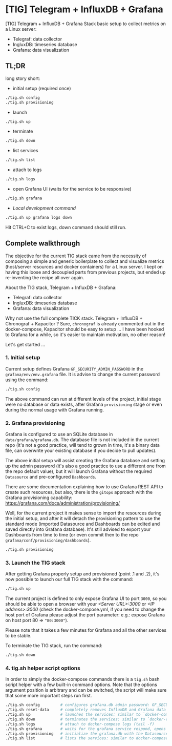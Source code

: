 # [TIG] Telegram + InfluxDB + Grafana

[TIG] Telegram + InfluxDB + Grafana Stack basic setup to collect metrics on a Linux server:

* Telegraf: data collector
* IngluxDB: timeseries database
* Grafana: data visualization

## TL;DR

long story short:
* initial setup (required once)

```bash
./tig.sh config
./tig.sh provisioning
```

* launch

```bash
./tig.sh up
```

* terminate

```bash
./tig.sh down
```

* list services

```bash
./tig.sh list
```

* attach to logs

```bash
./tig.sh logs
```

* open Grafana UI (waits for the service to be responsive)

```bash
./tig.sh grafana
```

* *Local development command*

```bash
./tig.sh up grafana logs down
```
Hit CTRL+C to exist logs, down command should still run.

## Complete walkthrough

The objective for the current TIG stack came from the necessity of composing a simple and generic boilerplate to collect and visualize metrics (host/server resources and docker containers) for a Linux server. I kept on having this loose and decoupled parts from previous projects, but ended up re-inventing the recipe all over again.

About the TIG stack, Telegram + InfluxDB + Grafana:

* Telegraf: data collector
* IngluxDB: timeseries database
* Grafana: data visualization

Why not use the full complete TICK stack. Telegram + InfluxDB + Chronograf + Kapacitor ?
Sure, `chronograf` is already commented out in the docker-compose, Kapacitor should be easy to setup ... I have been hooked to Grafana for a while, so it's easier to maintain motivation, no other reason!

Let's get started ...

### 1. Initial setup

Current setup defines Grafana `GF_SECURITY_ADMIN_PASSWORD` in the `grafana/env/env.grafana` file. It is advise to change the current password using the command: 

```bash
./tig.sh config
```

The above command can run at different levels of the project, initial stage were no database or data exists, after Grafana `provisioning` stage or even during the normal usage with Grafana running.

### 2. Grafana provisioning

Grafana is configured to use an SQLite database in `data/grafana/grafana.db`. The database file is not included in the current repo (it's not a good practice, will tend to grown in time, it's a binary data file, can overwrite your existing database if you decide to pull updates).

The above initial setup will assist creating the Grafana database and setting up the admin password (it's also a good practice to use a different one from the repo default value), but it will launch Grafana without the required `Datasource` and pre-configured `Dashboards`.

There are some documentation explaining how to use Grafana REST API to create such resources, but also, there is the `gitops` approach with the Grafana provisioning capability: https://grafana.com/docs/administration/provisioning/

Well, for the current project it makes sense to import the resources during the initial setup, and after it will detach the provisioning pattern to use the standard mode (imported Datasource and Dashboards can be edited and saved directly into Grafana database). It's still advised to export your Dashboards from time to time (or even commit then to the repo `grafana/conf/provisioning/dashboards`).

```bash
./tig.sh provisioning
```

### 3. Launch the TIG stack

After getting Grafana properly setup and provisioned (point .1 and .2), it's now possible to launch our full TIG stack with the command:

```bash
./tig.sh up
```

The current project is defined to only expose Grafana UI to port `3000`, so you should be able to open a browser with your *\<Server URL\>:3000* or *\<IP address\>:3000* (check the docker-compose.yml, if you need to change the host port of Grafana please adjust the port parameter: e.g.: expose Grafana on host port 80 => `"80:3000"`).

Please note that it takes a few minutes for Grafana and all the other services to be stable.

To terminate the TIG stack, run the command:

```bash
./tig.sh down
```

### 4. tig.sh helper script options

In order to simply the docker-compose commands there is a `tig.sh` bash script helper with a few built-in command options. Note that the options argument position is arbitrary and can be switched, the script will make sure that some more important steps run first.

```bash
./tig.sh config         # configures grafana.db admin password: GF_SECURITY_ADMIN_PASSWORD
./tig.sh reset-data     # completely removes InfluxDB and Grafana data (use with caution, no way back from here)
./tig.sh up             # launches the services: similar to `docker-compose up`
./tig.sh down           # terminates the services: similar to `docker-compose down`
./tig.sh logs           # attach to docker-compose logs (tail -f)
./tig.sh grafana        # waits for the grafana service respond, opens the URL in the browser
./tig.sh provisioning   # initialize the grafana.db with the Datasource and Dashboards committed in the repo
./tig.sh list           # lists the services: similar to docker-compose ps
```